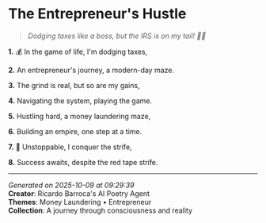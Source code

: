 # The Entrepreneur's Hustle

> *Dodging taxes like a boss, but the IRS is on my tail! 🤑👀*

**1.** 💰 In the game of life, I'm dodging taxes,


**2.** An entrepreneur's journey, a modern-day maze.


**3.** The grind is real, but so are my gains,


**4.** Navigating the system, playing the game.


**5.** Hustling hard, a money laundering maze,


**6.** Building an empire, one step at a time.


**7.** 💼 Unstoppable, I conquer the strife,


**8.** Success awaits, despite the red tape strife.



---

*Generated on 2025-10-09 at 09:29:39*  
**Creator**: Ricardo Barroca's AI Poetry Agent  
**Themes**: Money Laundering • Entrepreneur  
**Collection**: A journey through consciousness and reality